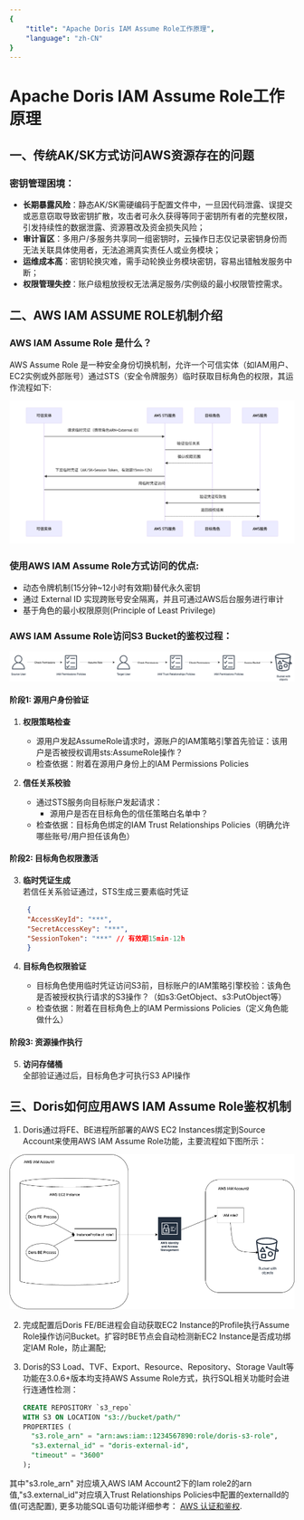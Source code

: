 ```yaml
---
{
    "title": "Apache Doris IAM Assume Role工作原理",
    "language": "zh-CN"
}
---
```


# Apache Doris IAM Assume Role工作原理

## 一、传统AK/SK方式访问AWS资源存在的问题

### 密钥管理困境：
- **长期暴露风险**：静态AK/SK需硬编码于配置文件中，一旦因代码泄露、误提交或恶意窃取导致密钥扩散，攻击者可永久获得等同于密钥所有者的完整权限，引发持续性的数据泄露、资源篡改及资金损失风险；
- **审计盲区**：多用户/多服务共享同一组密钥时，云操作日志仅记录密钥身份而无法关联具体使用者，无法追溯真实责任人或业务模块；
- **运维成本高**：密钥轮换灾难，需手动轮换业务模块密钥，容易出错触发服务中断；
- **权限管理失控**：账户级粗放授权无法满足服务/实例级的最小权限管控需求。

## 二、AWS IAM ASSUME ROLE机制介绍

### AWS IAM Assume Role 是什么？
AWS Assume Role 是一种安全身份切换机制，允许一个可信实体（如IAM用户、EC2实例或外部账号）通过STS（安全令牌服务）临时获取目标角色的权限，其运作流程如下:

![](/images/integrations/aws_iam_role_flow.png)

### 使用AWS IAM Assume Role方式访问的优点:
- 动态令牌机制(15分钟~12小时有效期)替代永久密钥
- 通过 External ID 实现跨账号安全隔离，并且可通过AWS后台服务进行审计
- 基于角色的最小权限原则(Principle of Least Privilege)

### AWS IAM Assume Role访问S3 Bucket的鉴权过程：

![](/images/integrations/iam_role_access_bucket.png)

#### 阶段1: 源用户身份验证
1. **权限策略检查**  
   - 源用户发起AssumeRole请求时，源账户的IAM策略引擎首先验证：该用户是否被授权调用sts:AssumeRole操作？  
   - 检查依据：附着在源用户身份上的IAM Permissions Policies

2. **信任关系校验**  
   - 通过STS服务向目标账户发起请求：  
     - 源用户是否在目标角色的信任策略白名单中？  
   - 检查依据：目标角色绑定的IAM Trust Relationships Policies（明确允许哪些账号/用户担任该角色）

#### 阶段2: 目标角色权限激活
3. **临时凭证生成**  
   若信任关系验证通过，STS生成三要素临时凭证
   ```json
    {
    "AccessKeyId": "***",
    "SecretAccessKey": "***",
    "SessionToken": "***" // 有效期15min-12h
    }
   ```

4. **目标角色权限验证**  
   - 目标角色使用临时凭证访问S3前，目标账户的IAM策略引擎校验：该角色是否被授权执行请求的S3操作？（如s3:GetObject、s3:PutObject等）  
   - 检查依据：附着在目标角色上的IAM Permissions Policies（定义角色能做什么）

#### 阶段3: 资源操作执行
5. **访问存储桶**  
   全部验证通过后，目标角色才可执行S3 API操作

## 三、Doris如何应用AWS IAM Assume Role鉴权机制
1. Doris通过将FE、BE进程所部署的AWS EC2 Instances绑定到Source Account来使用AWS IAM Assume Role功能，主要流程如下图所示：  

![](/images/integrations/doris_iam_role.png)

2. 完成配置后Doris FE/BE进程会自动获取EC2 Instance的Profile执行Assume Role操作访问Bucket。扩容时BE节点会自动检测新EC2 Instance是否成功绑定IAM Role，防止漏配;

3. Doris的S3 Load、TVF、Export、Resource、Repository、Storage Vault等功能在3.0.6+版本均支持AWS Assume Role方式，执行SQL相关功能时会进行连通性检测：
   ```sql
   CREATE REPOSITORY `s3_repo`
   WITH S3 ON LOCATION "s3://bucket/path/"
   PROPERTIES (
     "s3.role_arn" = "arn:aws:iam::1234567890:role/doris-s3-role",
     "s3.external_id" = "doris-external-id",
     "timeout" = "3600"
   );
   ```
其中"s3.role_arn" 对应填入AWS IAM Account2下的Iam role2的arn值,"s3.external_id"对应填入Trust Relationships Policies中配置的externalId的值(可选配置), 更多功能SQL语句功能详细参考：
[AWS 认证和鉴权](../../../admin-manual/auth/integrations/aws-authentication-and-authorization.md#assumed-role-authentication).